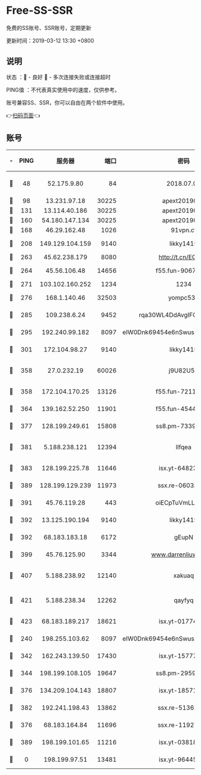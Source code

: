 # Free-SS-SSR

免费的SS账号、SSR账号，定期更新

更新时间：2019-03-12 13:30 +0800

## 说明

状态     ：🙂 - 良好 🙁 - 多次连接失败或连接超时

PING值   ：不代表真实使用中的速度，仅供参考。

账号兼容SS、SSR，你可以自由在两个软件中使用。

👉[扫码页面](https://liesauer.github.io/Free-SS-SSR/)👈

## 账号

|-|PING|服务器|端口|密码|加密方式|区域|
|:----:|:----:|:-----:|-----:|:----:|:----:|:----:|
|🙂|48|52.175.9.80|84|2018.07.07|chacha20-ietf-poly1305|HK|
|🙂|98|13.231.97.18|30225|apext2019006|chacha20|JP|
|🙂|131|13.114.40.186|30225|apext2019006|chacha20|JP|
|🙂|160|54.180.147.134|30225|apext2019006|chacha20|KR|
|🙂|168|46.29.162.48|1026|91vpn.cf|rc4-md5|RU|
|🙂|208|149.129.104.159|9140|likky1415|aes-256-cfb|HK|
|🙂|263|45.62.238.179|8080|http://t.cn/EGJIyrl|rc4-md5|CA|
|🙂|264|45.56.106.48|14656|f55.fun-90673121|aes-256-cfb|US|
|🙂|271|103.102.160.252|1234|1234|rc4-md5|JP|
|🙂|276|168.1.140.46|32503|yompc535|aes-256-cfb|AU|
|🙂|285|109.238.6.24|9452|rqa30WL4DdAvgIFG6Fs3znzTa|aes-256-cfb|FR|
|🙂|295|192.240.99.182|8097|eIW0Dnk69454e6nSwuspv9DmS201tQ0D|aes-256-cfb|US|
|🙂|301|172.104.98.27|9140|likky1415|aes-256-cfb|JP|
|🙂|358|27.0.232.19|60026|j9U82U53|xchacha20-ietf-poly1305|HK|
|🙂|358|172.104.170.25|13126|f55.fun-72116969|aes-256-cfb|SG|
|🙂|364|139.162.52.250|11901|f55.fun-45440125|aes-256-cfb|SG|
|🙂|377|128.199.249.61|15808|ss8.pm-73399565|aes-256-cfb|SG|
|🙂|381|5.188.238.121|12394|llfqea|chacha20-ietf-poly1305|BR|
|🙂|383|128.199.225.78|11646|isx.yt-64823224|aes-256-cfb|SG|
|🙂|389|128.199.129.239|11973|ssx.re-06032679|aes-256-cfb|SG|
|🙂|391|45.76.119.28|443|oiECpTuVmLLxk4Ts|aes-256-cfb|AU|
|🙂|392|13.125.190.194|9140|likky1415|aes-256-cfb|KR|
|🙂|392|68.183.183.18|6172|gEupN|aes-256-cfb|SG|
|🙂|399|45.76.125.90|3344|www.darrenliuwei.com|aes-256-cfb|AU|
|🙂|407|5.188.238.92|12140|xakuaq|chacha20-ietf-poly1305|BR|
|🙂|421|5.188.238.34|12262|qayfyq|chacha20-ietf-poly1305|BR|
|🙂|423|68.183.189.217|18621|isx.yt-01774283|aes-256-cfb|SG|
|🙂|240|198.255.103.62|8097|eIW0Dnk69454e6nSwuspv9DmS201tQ0D|aes-256-cfb|US|
|🙂|342|162.243.139.50|17430|isx.yt-15777676|aes-256-cfb|US|
|🙂|344|198.199.108.105|19647|ss8.pm-29593993|aes-256-cfb|US|
|🙂|376|134.209.104.143|18807|isx.yt-18571231|aes-256-cfb|SG|
|🙂|382|192.241.198.43|13862|ssx.re-51362067|aes-256-cfb|US|
|🙁|376|68.183.164.84|11696|ssx.re-11927481|aes-256-cfb|US|
|🙁|389|198.199.101.65|11216|isx.yt-03818294|aes-256-cfb|US|
|🙁|0|198.199.97.51|13481|isx.yt-96445521|aes-256-cfb|US|
